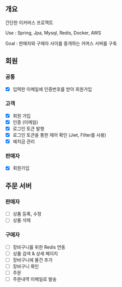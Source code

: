 ## 개요

간단한 이커머스 프로젝트

Use : Spring, Jpa, Mysql, Redis, Docker, AWS

Goal : 판매자와 구매자 사이를 중개하는 커머스 서버를 구축

## 회원
### 공통
- [X] 입력한 이메일에 인증번호를 받아 회원가입

### 고객
- [X] 회원 가입
- [X] 인증 (이메일)
- [X] 로그인 토큰 발행
- [X] 로그인 토큰을 통한 제어 확인 (Jwt, Filter를 사용)
- [X] 예치금 관리

### 판매자
- [X] 회원가입

## 주문 서버

### 판매자
- [ ] 상품 등록, 수정
- [ ] 상품 삭제

### 구매자
- [ ] 장바구니를 위한 Redis 연동
- [ ] 상품 검색 & 상세 페이지
- [ ] 장바구니에 물건 추가
- [ ] 장바구니 확인
- [ ] 주문
- [ ] 주문내역 이메일로 발송